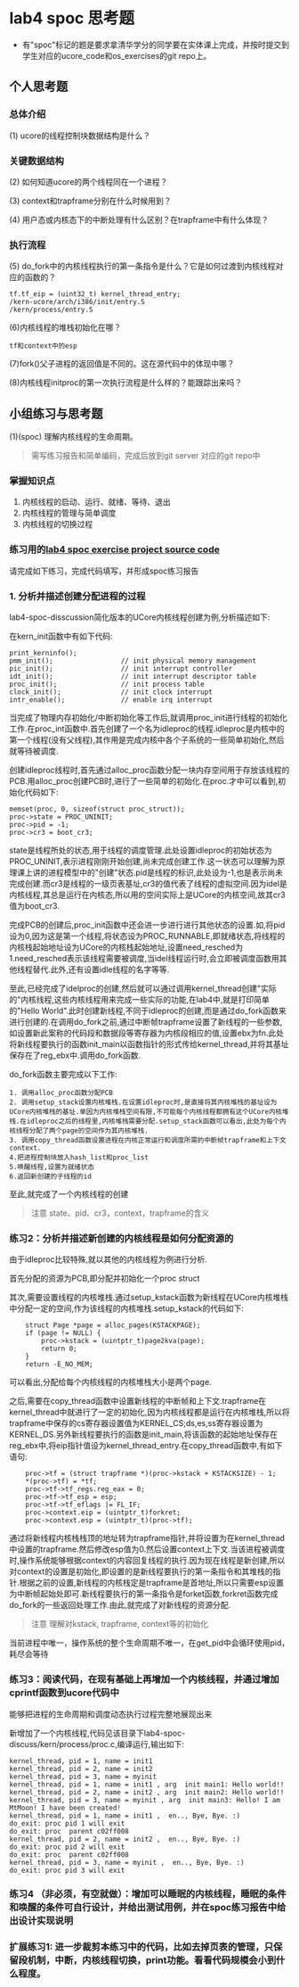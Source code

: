 # lab4 spoc 思考题

- 有"spoc"标记的题是要求拿清华学分的同学要在实体课上完成，并按时提交到学生对应的ucore_code和os_exercises的git repo上。

## 个人思考题

### 总体介绍

(1) ucore的线程控制块数据结构是什么？

### 关键数据结构

(2) 如何知道ucore的两个线程同在一个进程？

(3) context和trapframe分别在什么时候用到？

(4) 用户态或内核态下的中断处理有什么区别？在trapframe中有什么体现？

### 执行流程

(5) do_fork中的内核线程执行的第一条指令是什么？它是如何过渡到内核线程对应的函数的？
```
tf.tf_eip = (uint32_t) kernel_thread_entry;
/kern-ucore/arch/i386/init/entry.S
/kern/process/entry.S
```

(6)内核线程的堆栈初始化在哪？
```
tf和context中的esp
```

(7)fork()父子进程的返回值是不同的。这在源代码中的体现中哪？

(8)内核线程initproc的第一次执行流程是什么样的？能跟踪出来吗？

## 小组练习与思考题

(1)(spoc) 理解内核线程的生命周期。

> 需写练习报告和简单编码，完成后放到git server 对应的git repo中

### 掌握知识点
1. 内核线程的启动、运行、就绪、等待、退出
2. 内核线程的管理与简单调度
3. 内核线程的切换过程

### 练习用的[lab4 spoc exercise project source code](https://github.com/chyyuu/ucore_lab/tree/master/related_info/lab4/lab4-spoc-discuss)


请完成如下练习，完成代码填写，并形成spoc练习报告

### 1. 分析并描述创建分配进程的过程

lab4-spoc-disscussion简化版本的UCore内核线程创建为例,分析描述如下:

在kern_init函数中有如下代码:

    print_kerninfo();
    pmm_init();                 // init physical memory management
    pic_init();                 // init interrupt controller
    idt_init();                 // init interrupt descriptor table
    proc_init();                // init process table
    clock_init();               // init clock interrupt
    intr_enable();              // enable irq interrupt
    
当完成了物理内存初始化/中断初始化等工作后,就调用proc_init进行线程的初始化工作.在proc_int函数中.首先创建了一个名为idleproc的线程.idleproc是内核中的第一个线程(没有父线程),其作用是完成内核中各个子系统的一些简单初始化,然后就等待被调度.

创建idleproc线程时,首先通过alloc_proc函数分配一块内存空间用于存放该线程的PCB.用alloc_proc创建PCB时,进行了一些简单的初始化.在proc.才中可以看到,初始化代码如下:

    memset(proc, 0, sizeof(struct proc_struct));
    proc->state = PROC_UNINIT;
    proc->pid = -1;
    proc->cr3 = boot_cr3;
    
state是线程所处的状态,用于线程的调度管理.此处设置idleproc的初始状态为PROC_UNINIT,表示进程刚刚开始创建,尚未完成创建工作.这一状态可以理解为原理课上讲的进程模型中的"创建"状态.pid是线程的标识,此处设为-1,也是表示尚未完成创建.而cr3是线程的一级页表基址,cr3的值代表了线程的虚拟空间.因为idel是内核线程,其总是运行在内核态,所以用的空间实际上是UCore的内核空间,故其cr3值为boot_cr3.

完成PCB的创建后,proc_init函数中还会进一步进行进行其他状态的设置.如,将pid设为0,因为这是第一个线程,将状态设为PROC_RUNNABLE,即就绪状态,将线程的内核栈起始地址设为UCore的内核栈起始地址,设置need_resched为1.need_resched表示该线程需要被调度,当idel线程运行时,会立即被调度函数用其他线程替代.此外,还有设置idle线程的名字等等.

至此,已经完成了idelproc的创建,然后就可以通过调用kernel_thread创建"实际的"内核线程,这些内核线程用来完成一些实际的功能,在lab4中,就是打印简单的"Hello World".此时创建新线程,不同于idleproc的创建,而是通过do_fork函数来进行创建的.在调用do_fork之前,通过中断帧trapframe设置了新线程的一些参数,如设置新此案称的代码段和数据段等寄存器为内核段相应的值,设置ebx为fn.此处将新线程要执行的函数init_main以函数指针的形式传给kernel_thread,并将其基址保存在了reg_ebx中.调用do_fork函数.

do_fork函数主要完成以下工作:

    1. 调用alloc_proc函数分配PCB
    2. 调用setup_stack设置内核堆栈.在设置idleproc时,是直接将其内核堆栈的基址设为UCore内核堆栈的基址.单因为内核堆栈空间有限,不可能每个内核线程都拥有这个UCore内核堆栈.在idleproc之后的线程里,内核堆栈需要分配.setup_stack函数可以看出,此处为每个内核线程分配了两个page的空间作为其内核堆栈.
    3. 调用copy_thread函数设置进程在内核正常运行和调度所需的中断帧trapframe和上下文context.
    4.把进程控制块放入hash_list和proc_list
    5.唤醒线程,设置为就绪状态
    6.返回新创建的子线程的id
    
至此,就完成了一个内核线程的创建



> 注意 state、pid、cr3，context，trapframe的含义

### 练习2：分析并描述新创建的内核线程是如何分配资源的

由于idleproc比较特殊,就以其他的内核线程为例进行分析.

首先分配的资源为PCB,即分配并初始化一个proc struct

其次,需要设置线程的内核堆栈.通过setup_kstack函数为新线程在UCore内核堆栈中分配一定的空间,作为该线程的内核堆栈.setup_kstack的代码如下:

        struct Page *page = alloc_pages(KSTACKPAGE);
        if (page != NULL) {
            proc->kstack = (uintptr_t)page2kva(page);
            return 0;
        }
        return -E_NO_MEM;
        
可以看出,分配给每个内核线程的内核堆栈大小是两个page.

之后,需要在copy_thread函数中设置新线程的中断帧和上下文.trapframe在kernel_thread中就进行了一定的初始化,因为内核线程都是运行在内核堆栈,所以将trapframe中保存的cs寄存器设置值为KERNEL_CS;ds,es,ss寄存器设置为KERNEL_DS.另外新线程要执行的函数是init_main,将该函数的起始地址保存在reg_ebx中,将eip指针值设为kernel_thread_entry.在copy_thread函数中,有如下语句:

        proc->tf = (struct trapframe *)(proc->kstack + KSTACKSIZE) - 1;
        *(proc->tf) = *tf;
        proc->tf->tf_regs.reg_eax = 0;
        proc->tf->tf_esp = esp;
        proc->tf->tf_eflags |= FL_IF;
        proc->context.eip = (uintptr_t)forkret;
        proc->context.esp = (uintptr_t)(proc->tf);

通过将新线程内核栈栈顶的地址转为trapframe指针,并将设置为在kernel_thread中设置的trapframe.然后修改esp值为0.然后设置context上下文.当该进程被调度时,操作系统能够根据context的内容回复线程的执行.因为现在线程是新创建,所以对context的设置是初始化,即设置的是新线程要执行的第一条指令和其堆栈的指针.根据之前的设置,新线程的内核栈定是trapframe是首地址,所以只需要esp设置为中断帧起始处即可.新线程要执行的第一条指令是forket函数,forkret函数完成do_fork的一些返回处理工作.由此,就完成了对新线程的资源分配.
> 注意 理解对kstack, trapframe, context等的初始化


当前进程中唯一，操作系统的整个生命周期不唯一，在get_pid中会循环使用pid，耗尽会等待

### 练习3：阅读代码，在现有基础上再增加一个内核线程，并通过增加cprintf函数到ucore代码中
能够把进程的生命周期和调度动态执行过程完整地展现出来

新增加了一个内核线程,代码见该目录下lab4-spoc-discuss/kern/process/proc.c,编译运行,输出如下:

    kernel_thread, pid = 1, name = init1
    kernel_thread, pid = 2, name = init2
    kernel_thread, pid = 3, name = myinit
    kernel_thread, pid = 1, name = init1 , arg  init main1: Hello world!! 
    kernel_thread, pid = 2, name = init2 , arg  init main2: Hello world!! 
    kernel_thread, pid = 3, name = myinit , arg  init main3: Hello! I am MtMoon! I have been created! 
    kernel_thread, pid = 1, name = init1 ,  en.., Bye, Bye. :)
    do_exit: proc pid 1 will exit
    do_exit: proc  parent c02ff008
    kernel_thread, pid = 2, name = init2 ,  en.., Bye, Bye. :)
    do_exit: proc pid 2 will exit
    do_exit: proc  parent c02ff008
    kernel_thread, pid = 3, name = myinit ,  en.., Bye, Bye. :) 
    do_exit: proc pid 3 will exit


### 练习4 （非必须，有空就做）：增加可以睡眠的内核线程，睡眠的条件和唤醒的条件可自行设计，并给出测试用例，并在spoc练习报告中给出设计实现说明

### 扩展练习1: 进一步裁剪本练习中的代码，比如去掉页表的管理，只保留段机制，中断，内核线程切换，print功能。看看代码规模会小到什么程度。


